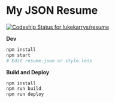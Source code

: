 # My JSON Resume

[ ![Codeship Status for lukekarrys/resume](https://app.codeship.com/projects/fb01bd00-3de9-0136-3d5d-32fde32a4b52/status?branch=master)](https://app.codeship.com/projects/290724)

**Dev**

```sh
npm install
npm start
# Edit resume.json or style.less
```

**Build and Deploy**

```sh
npm install
npm run build
npm run deploy
```
